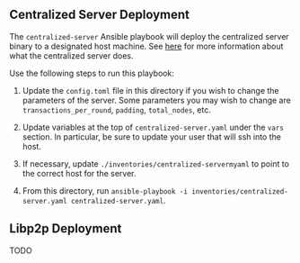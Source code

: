 ## Centralized Server Deployment

The `centralized-server` Ansible playbook will deploy the centralized server binary to a designated host machine.  See [here](../../centralized_server/README.md) for more information about what the centralized server does.  

Use the following steps to run this playbook: 
1. Update the `config.toml` file in this directory if you wish to change the parameters of the server.  Some parameters you may wish to change are `transactions_per_round`, `padding`, `total_nodes`, etc. 

2. Update variables at the top of `centralized-server.yaml` under the `vars` section.  In particular, be sure to update your user that will ssh into the host.

3. If necessary, update `./inventories/centralized-servermyaml` to point to the correct host for the server.

4. From this directory, run `ansible-playbook -i inventories/centralized-server.yaml centralized-server.yaml`.

## Libp2p Deployment

TODO